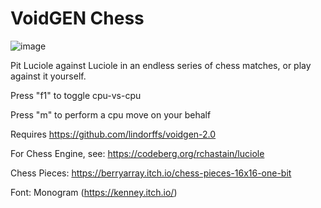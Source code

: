 # VoidGEN Chess
![image](https://github.com/lindorffs/voidgen-chess/assets/37172070/2d0d20bb-d9cb-48f9-8734-2f0809205d5e)


Pit Luciole against Luciole in an endless series of chess matches, or play against it yourself.

Press "f1" to toggle cpu-vs-cpu

Press "m" to perform a cpu move on your behalf

Requires https://github.com/lindorffs/voidgen-2.0

For Chess Engine, see: https://codeberg.org/rchastain/luciole

Chess Pieces: https://berryarray.itch.io/chess-pieces-16x16-one-bit

Font: Monogram (https://kenney.itch.io/)
